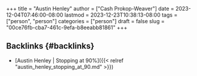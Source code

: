 +++
title = "Austin Henley"
author = ["Cash Prokop-Weaver"]
date = 2023-12-04T07:46:00-08:00
lastmod = 2023-12-23T10:38:13-08:00
tags = ["person", "person"]
categories = ["person"]
draft = false
slug = "00ce76fb-cba7-461c-9efa-b8eeabb81861"
+++

## Backlinks {#backlinks}

-   [Austin Henley | Stopping at 90%]({{< relref "austin_henley_stopping_at_90.md" >}})
